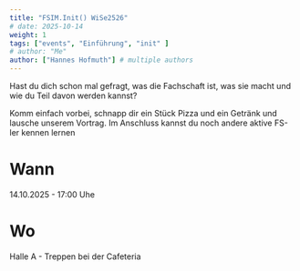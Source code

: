 ```yaml
---
title: "FSIM.Init() WiSe2526"
# date: 2025-10-14
weight: 1
tags: ["events", "Einführung", "init" ]
# author: "Me"
author: ["Hannes Hofmuth"] # multiple authors
---
```


Hast du dich schon mal gefragt, was die Fachschaft ist, was sie macht
und wie du Teil davon werden kannst?

Komm einfach vorbei, schnapp dir ein Stück Pizza und ein Getränk und
lausche unserem Vortrag.
Im Anschluss kannst du noch andere aktive FS-ler kennen lernen

# Wann
14.10.2025 - 17:00 Uhe

# Wo
Halle A - Treppen bei der Cafeteria

